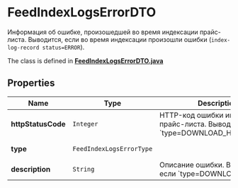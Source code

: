 

# FeedIndexLogsErrorDTO

Информация об ошибке, произошедшей во время индексации прайс-листа.  Выводится, если во время индексации произошли ошибки (`index-log-record status=ERROR`). 

The class is defined in **[FeedIndexLogsErrorDTO.java](../../src/main/java/org/openapitools/model/FeedIndexLogsErrorDTO.java)**

## Properties

Name | Type | Description | Notes
------------ | ------------- | ------------- | -------------
**httpStatusCode** | `Integer` | HTTP-код ошибки индексации прайс-листа.  Выводится, если &#x60;type&#x3D;DOWNLOAD_HTTP_ERROR&#x60;.  |  [optional property]
**type** | `FeedIndexLogsErrorType` |  |  [optional property]
**description** | `String` | Описание ошибки.  Выводится, если &#x60;type&#x3D;DOWNLOAD_ERROR&#x60;.  |  [optional property]





